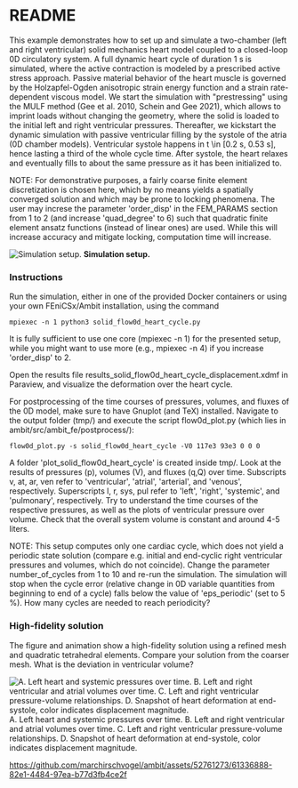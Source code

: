 # README #

This example demonstrates how to set up and simulate a two-chamber (left and right ventricular) solid mechanics heart model coupled to a closed-loop
0D circulatory system. A full dynamic heart cycle of duration 1 s is simulated, where the active contraction is modeled by a prescribed active stress approach.
Passive material behavior of the heart muscle is governed by the Holzapfel-Ogden anisotropic strain energy function and a strain rate-dependent viscous
model.
We start the simulation with "prestressing" using the MULF method (Gee et al. 2010, Schein and Gee 2021), which allows to imprint loads without changing the geometry,
where the solid is loaded to the initial left and right ventricular pressures.
Thereafter, we kickstart the dynamic simulation with passive ventricular filling by the systole of the atria (0D chamber models). Ventricular systole
happens in t \in [0.2 s, 0.53 s], hence lasting a third of the whole cycle time. After systole, the heart relaxes and eventually fills to about the same pressure
as it has been initialized to.

NOTE: For demonstrative purposes, a fairly coarse finite element discretization is chosen here, which by no means yields a spatially converged solution and which
may be prone to locking phenomena. The user may increse the parameter 'order_disp' in the FEM_PARAMS section from 1 to 2 (and increase 'quad_degree' to 6)
such that quadratic finite element ansatz functions (instead of linear ones) are used. While this will increase accuracy and mitigate locking, computation time will
increase.

![Simulation setup.](https://github.com/marchirschvogel/ambit/assets/52761273/3ecc5dca-8855-4888-bf30-76d75e216e1a)
**Simulation setup.**

### Instructions ###

Run the simulation, either in one of the provided Docker containers or using your own FEniCSx/Ambit installation, using the command
```
mpiexec -n 1 python3 solid_flow0d_heart_cycle.py
```
It is fully sufficient to use one core (mpiexec -n 1) for the presented setup, while you might want to use more (e.g., mpiexec -n 4) if you increase 'order_disp' to 2.

Open the results file results_solid_flow0d_heart_cycle_displacement.xdmf in Paraview, and visualize the deformation over the heart cycle.

For postprocessing of the time courses of pressures, volumes, and fluxes of the 0D model, make sure to have Gnuplot (and TeX) installed.
Navigate to the output folder (tmp/) and execute the script flow0d_plot.py (which lies in ambit/src/ambit_fe/postprocess/):
```
flow0d_plot.py -s solid_flow0d_heart_cycle -V0 117e3 93e3 0 0 0
```
A folder 'plot_solid_flow0d_heart_cycle' is created inside tmp/. Look at the results of pressures (p), volumes (V), and fluxes (q,Q) over time.
Subscripts v, at, ar, ven refer to 'ventricular', 'atrial', 'arterial', and 'venous', respectively. Superscripts l, r, sys, pul refer to 'left', 'right', 'systemic', and
'pulmonary', respectively.
Try to understand the time courses of the respective pressures, as well as the plots of ventricular pressure over volume.
Check that the overall system volume is constant and around 4-5 liters.

NOTE: This setup computes only one cardiac cycle, which does not yield a periodic state solution (compare e.g. initial and end-cyclic right ventricular pressures and volumes,
which do not coincide). Change the parameter number_of_cycles from 1 to 10 and re-run the simulation. The simulation will stop when the cycle error (relative change in 
0D variable quantities from beginning to end of a cycle) falls below the value of 'eps_periodic' (set to 5 %). How many cycles are needed to reach periodicity?

### High-fidelity solution

The figure and animation show a high-fidelity solution using a refined mesh and quadratic tetrahedral elements. Compare your solution from the coarser mesh. What is the deviation
in ventricular volume?

![A. Left heart and systemic pressures over time. B. Left and right ventricular and atrial volumes over time. C. Left and right ventricular pressure-volume relationships. D. Snapshot of heart deformation at end-systole, color indicates displacement magnitude.](https://github.com/marchirschvogel/ambit/assets/52761273/75bd35d4-7203-4320-a375-b4dc28e3d526)
A. Left heart and systemic pressures over time. B. Left and right ventricular and atrial volumes over time. C. Left and right ventricular pressure-volume relationships. D. Snapshot of heart deformation at end-systole, color indicates displacement magnitude.

https://github.com/marchirschvogel/ambit/assets/52761273/61336888-82e1-4484-97ea-b77d3fb4ce2f
